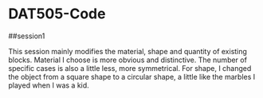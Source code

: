 # DAT505-Code
##session1


This session mainly modifies the material, shape and quantity of existing blocks. Material I choose is more obvious and distinctive. The number of specific cases is also a little less, more symmetrical. For shape, I changed the object from a square shape to a circular shape, a little like the marbles I played when I was a kid.
